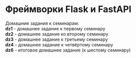 # Фреймворки Flask и FastAPI  
Домашние задания к семинарам:  
**dz1** - домашнее задание к первому семинару  
**dz2** - домашнее задание ко второму семинару  
**dz3** - домашнее задание к третьему семинару  
**dz4** - домашнее задание к четвёртому семинару  
**dz6** - итоговое домашнее задание (к шестому семинару)
